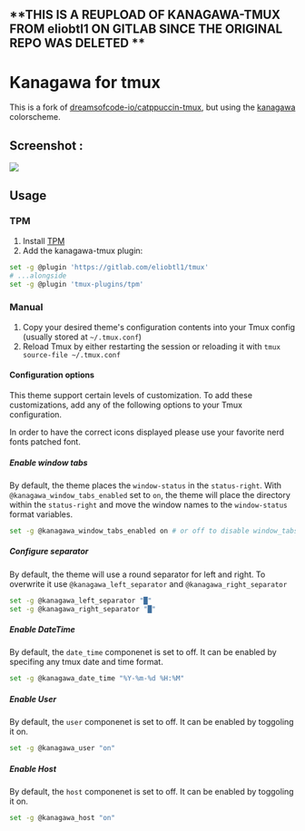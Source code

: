 **THIS IS A REUPLOAD OF KANAGAWA-TMUX FROM eliobtl1 ON GITLAB SINCE THE ORIGINAL REPO WAS DELETED **
---
# Kanagawa for tmux
  This is a fork of [dreamsofcode-io/catppuccin-tmux](https://github.com/dreamsofcode-io/catppuccin-tmux), but using the [kanagawa](https://github.com/rebelot/kanagawa.nvim) colorscheme.

## Screenshot :
![](./kanagawa-tmux.png)

## Usage

### TPM

1. Install [TPM](https://github.com/tmux-plugins/tpm)
2. Add the kanagawa-tmux plugin:

```bash
set -g @plugin 'https://gitlab.com/eliobtl1/tmux'
# ...alongside
set -g @plugin 'tmux-plugins/tpm'
```

### Manual

1. Copy your desired theme's configuration contents into your Tmux config (usually stored at `~/.tmux.conf`)
2. Reload Tmux by either restarting the session or reloading it with `tmux source-file ~/.tmux.conf`

#### Configuration options

This theme support certain levels of customization. To add these customizations, add any of the following
options to your Tmux configuration.

In order to have the correct icons displayed please use your favorite nerd fonts patched font.

##### Enable window tabs

By default, the theme places the `window-status` in the `status-right`. With
`@kanagawa_window_tabs_enabled` set to `on`, the theme will place the
directory within the `status-right` and move the window names to the
`window-status` format variables.

```sh
set -g @kanagawa_window_tabs_enabled on # or off to disable window_tabs
```

##### Configure separator

By default, the theme will use a round separator for left and right.
To overwrite it use `@kanagawa_left_separator` and `@kanagawa_right_separator` 

```sh
set -g @kanagawa_left_separator "█"
set -g @kanagawa_right_separator "█"
```

##### Enable DateTime

By default, the `date_time` componenet is set to off.
It can be enabled by specifing any tmux date and time format.

```sh
set -g @kanagawa_date_time "%Y-%m-%d %H:%M"
```

##### Enable User

By default, the `user` componenet is set to off.
It can be enabled by toggoling it on.

```sh
set -g @kanagawa_user "on"
```

##### Enable Host

By default, the `host` componenet is set to off.
It can be enabled by toggoling it on.

```sh
set -g @kanagawa_host "on"
```
